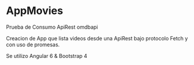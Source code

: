 # AppMovies
Prueba de Consumo ApiRest omdbapi 

Creacion de App que lista videos desde una ApiRest bajo protocolo Fetch y con uso de 
promesas.

Se utilizo Angular 6 & Bootstrap 4
